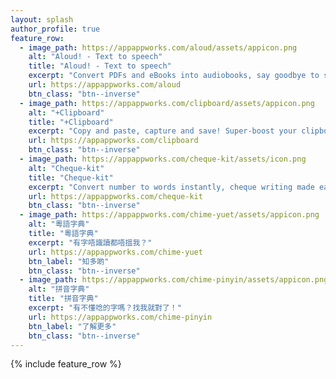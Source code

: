 ```yaml
---
layout: splash
author_profile: true
feature_row:
  - image_path: https://appappworks.com/aloud/assets/appicon.png
    alt: "Aloud! - Text to speech"
    title: "Aloud! - Text to speech"
    excerpt: "Convert PDFs and eBooks into audiobooks, say goodbye to sore eyes!"
    url: https://appappworks.com/aloud
    btn_class: "btn--inverse"
  - image_path: https://appappworks.com/clipboard/assets/appicon.png
    alt: "+Clipboard"
    title: "+Clipboard"
    excerpt: "Copy and paste, capture and save! Super-boost your clipboard!"
    url: https://appappworks.com/clipboard
    btn_class: "btn--inverse"
  - image_path: https://appappworks.com/cheque-kit/assets/icon.png
    alt: "Cheque-kit"
    title: "Cheque-kit"
    excerpt: "Convert number to words instantly, cheque writing made easy!"
    url: https://appappworks.com/cheque-kit
    btn_class: "btn--inverse"
  - image_path: https://appappworks.com/chime-yuet/assets/appicon.png
    alt: "粵語字典"
    title: "粵語字典"
    excerpt: "有字唔識讀都唔搵我？"
    url: https://appappworks.com/chime-yuet
    btn_label: "知多啲"
    btn_class: "btn--inverse"
  - image_path: https://appappworks.com/chime-pinyin/assets/appicon.png
    alt: "拼音字典"
    title: "拼音字典"
    excerpt: "有不懂唸的字嗎？找我就對了！"
    url: https://appappworks.com/chime-pinyin
    btn_label: "了解更多"
    btn_class: "btn--inverse"
---
```

{% include feature_row %}